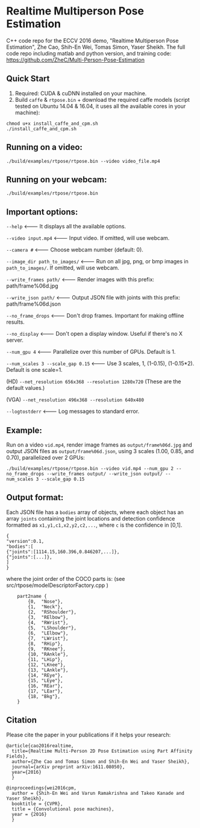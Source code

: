 Realtime Multiperson Pose Estimation
====================================
C++ code repo for the ECCV 2016 demo, "Realtime Multiperson Pose Estimation", Zhe Cao, Shih-En Wei, Tomas Simon, Yaser Sheikh.
The full code repo including matlab and python version, and training code: https://github.com/ZheC/Multi-Person-Pose-Estimation

## Quick Start
1. Required: CUDA & cuDNN installed on your machine.
2. Build `caffe` & `rtpose.bin` + download the required caffe models (script tested on Ubuntu 14.04 & 16.04, it uses all the available cores in your machine):
```
chmod u+x install_caffe_and_cpm.sh
./install_caffe_and_cpm.sh
```

## Running on a video:
```
./build/examples/rtpose/rtpose.bin --video video_file.mp4
```

## Running on your webcam:
```
./build/examples/rtpose/rtpose.bin
```

## Important options:
`--help` <--- It displays all the available options.

`--video input.mp4` <--- Input video. If omitted, will use webcam.

`--camera #` <--- Choose webcam number (default: 0).

`--image_dir path_to_images/` <--- Run on all jpg, png, or bmp images in `path_to_images/`. If omitted, will use webcam.

`--write_frames path/`  <--- Render images with this prefix: path/frame%06d.jpg

`--write_json path/`  <--- Output JSON file with joints with this prefix: path/frame%06d.json

`--no_frame_drops` <--- Don't drop frames. Important for making offline results.

`--no_display` <--- Don't open a display window. Useful if there's no X server.

`--num_gpu 4` <--- Parallelize over this number of GPUs. Default is 1.

`--num_scales 3 --scale_gap 0.15`  <--- Use 3 scales, 1, (1-0.15), (1-0.15*2). Default is one scale=1.

(HD)
`--net_resolution 656x368 --resolution 1280x720` (These are the default values.)

(VGA)
`--net_resolution 496x368 --resolution 640x480`

`--logtostderr` <--- Log messages to standard error.

## Example:
Run on a video `vid.mp4`, render image frames as `output/frame%06d.jpg` and output JSON files as `output/frame%06d.json`, using 3 scales (1.00, 0.85, and 0.70), parallelized over 2 GPUs:
```
./build/examples/rtpose/rtpose.bin --video vid.mp4 --num_gpu 2 --no_frame_drops --write_frames output/ --write_json output/ --num_scales 3 --scale_gap 0.15
```

## Output format:
Each JSON file has a `bodies` array of objects, where each object has an array `joints` containing the joint locations and detection confidence formatted as `x1,y1,c1,x2,y2,c2,...`, where `c` is the confidence in [0,1].

```
{
"version":0.1,
"bodies":[
{"joints":[1114.15,160.396,0.846207,...]},
{"joints":[...]},
]
}
```

where the joint order of the COCO parts is: (see src/rtpose/modelDescriptorFactory.cpp )
```
	part2name {
		{0,  "Nose"},
		{1,  "Neck"},
		{2,  "RShoulder"},
		{3,  "RElbow"},
		{4,  "RWrist"},
		{5,  "LShoulder"},
		{6,  "LElbow"},
		{7,  "LWrist"},
		{8,  "RHip"},
		{9,  "RKnee"},
		{10, "RAnkle"},
		{11, "LHip"},
		{12, "LKnee"},
		{13, "LAnkle"},
		{14, "REye"},
		{15, "LEye"},
		{16, "REar"},
		{17, "LEar"},
		{18, "Bkg"},
	}
```

## Citation
Please cite the paper in your publications if it helps your research:

    
    
    @article{cao2016realtime,
	  title={Realtime Multi-Person 2D Pose Estimation using Part Affinity Fields},
	  author={Zhe Cao and Tomas Simon and Shih-En Wei and Yaser Sheikh},
	  journal={arXiv preprint arXiv:1611.08050},
	  year={2016}
	  }
	  
    @inproceedings{wei2016cpm,
      author = {Shih-En Wei and Varun Ramakrishna and Takeo Kanade and Yaser Sheikh},
      booktitle = {CVPR},
      title = {Convolutional pose machines},
      year = {2016}
      }

